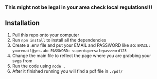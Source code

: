 ### **This might not be legal in your area check local regulations!!!**

## Installation
1. Pull this repo onto your computer
2. Run `npm install` to install all the dependencies
3. Create a .env file and put your EMAIL and PASSWORD like so:  `EMAIL: youremail@yes.abc`  `PASSWORD: superdupersafepassword123`
4. Change the main file to reflect the page where you are grabbing your svgs from
5. Run the code using `node .`
6. After it finished running you will find a pdf file in `./pdf/`
